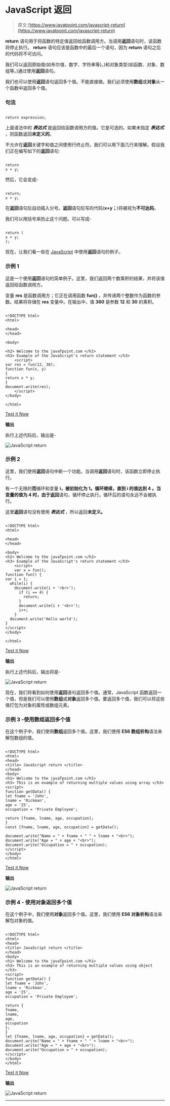 # JavaScript 返回

> 原文:[https://www.javatpoint.com/javascript-return](https://www.javatpoint.com/javascript-return)

**return** 语句用于将函数的特定值返回给函数调用方。当调用**返回**语句时，该函数将停止执行。 **return** 语句应该是函数中的最后一个语句，因为 **return** 语句之后的代码将不可访问。

我们可以返回原始值(如布尔值、数字、字符串等)。)和对象类型(如函数、对象、数组等。)通过使用**返回**语句。

我们也可以使用**返回**语句返回多个值。不能直接做。我们必须使用**数组**或**对象**从一个函数中返回多个值。

### 句法

```

return expression;

```

上面语法中的 ***表达式*** 是返回给函数调用方的值。它是可选的。如果未指定 ***表达式*** ，则函数返回**未定义的**。

不允许在**返回**关键字和值之间使用行终止符。我们可以用下面几行来理解。假设我们正在编写如下的**返回**语句:

```

return
x + y;

```

然后，它会变成-

```

return;
x + y;

```

在**返回**语句后自动插入分号。**返回**语句后写的代码(**x+y；**)将被视为**不可达码**。

我们可以用括号来防止这个问题。可以写成-

```

return (
x + y;
);

```

现在，让我们看一些在 [JavaScript](https://www.javatpoint.com/javascript-tutorial) 中使用**返回**语句的例子。

### 示例 1

这是一个使用**返回**语句的简单例子。这里，我们返回两个数乘积的结果，并将该值返回给函数调用方。

变量 **res** 是函数调用方；它正在调用函数 **fun()** ，并传递两个整数作为函数的参数。结果将存储在 **res** 变量中。在输出中，值 **360** 是参数 **12** 和 **30** 的乘积。

```

<!DOCTYPE html> 
<html> 

<head> 
</head> 

<body>

<h2> Welcome to the javaTpoint.com </h2>
<h3> Example of the JavaScript's return statement </h3>
	<script> 
var res = fun(12, 30);
function fun(x, y)
{
return x * y;
}
document.write(res);
	</script> 
</body> 

</html>

```

[Test it Now](https://www.javatpoint.com/oprweb/test.jsp?filename=javascript-return1)

**输出**

执行上述代码后，输出是-

![JavaScript return](img/443db352dd2742fad8693f592ae849b2.png)

### 示例 2

这里，我们使用**返回**语句中断一个功能。当调用**返回**语句时，该函数立即停止执行。

有一个无限的**而**循环和变量 **i，**被初始化为 1。循环继续，直到 **i** 的值达到 **4** 。当变量的值为 4 时，由于**返回**语句，循环停止执行。循环后的语句永远不会被执行。

这里**返回**语句没有使用 ***表达式*** ，所以返回**未定义。**

```

<!DOCTYPE html> 
<html> 

<head> 
</head> 

<body>
<h2> Welcome to the javaTpoint.com </h2>
<h3> Example of the JavaScript's return statement </h3>
	<script> 
	var x = fun();
function fun() {
var i = 1;
  while(i) { 
    document.write(i + '<br>');
      if (i == 4) {          
        return;
      }
      document.write(i + '<br>');
	  i++;
    }
  document.write('Hello world');
}
</script> 
</body> 

</html>

```

[Test it Now](https://www.javatpoint.com/oprweb/test.jsp?filename=javascript-return2)

**输出**

执行上述代码后，输出将是-

![JavaScript return](img/551a490e2be7ab4542898db97433ac0c.png)

现在，我们将看到如何使用**返回**语句返回多个值。通常，JavaScript 函数返回一个值，但是我们可以使用**数组**或**对象**返回多个值。要返回多个值，我们可以将这些值打包为对象的属性或数组元素。

### 示例 3 -使用数组返回多个值

在这个例子中，我们使用**数组**返回多个值。这里，我们使用 **ES6 数组析构**语法来解包数组的值。

```

<!DOCTYPE html>
<html>
<head>
<title> JavaScript return </title>
</head>
<body>
<h1> Welcome to the javaTpoint.com </h1>
<h3> This is an example of returning multiple values using array </h3>
<script>
function getData() {
let fname = 'John',
lname = 'Rickman',
age = '25',
occupation = 'Private Employee';

return [fname, lname, age, occupation];
}
const [fname, lname, age, occupation] = getData();

document.write("Name = " + fname + " " + lname + "<br>");
document.write("Age = " + age + "<br>");
document.write("Occupation = " + occupation);
</script>
</body>
</html>

```

[Test it Now](https://www.javatpoint.com/oprweb/test.jsp?filename=javascript-return3)

**输出**

![JavaScript return](img/45c3a7e14b5edb7a942d57f21c374efe.png)

### **示例 4 -** 使用**对象**返回多个值

在这个例子中，我们使用**对象**返回多个值。这里，我们使用 **ES6 对象析构**语法来解包对象的值。

```

<!DOCTYPE html>
<html>
<head>
<title> JavaScript return </title>
</head>
<body>
<h1> Welcome to the javaTpoint.com </h1>
<h3> This is an example of returning multiple values using object </h3>
<script>
function getData() {
let fname = 'John',
lname = 'Rickman',
age = '25',
occupation = 'Private Employee';

return {
fname,
lname,
age,
occupation
};
}
let {fname, lname, age, occupation} = getData();
document.write("Name = " + fname + " " + lname + "<br>");
document.write("Age = " + age + "<br>");
document.write("Occupation = " + occupation);
</script>
</body>
</html>

```

[Test it Now](https://www.javatpoint.com/oprweb/test.jsp?filename=javascript-return4)

**输出**

![JavaScript return](img/7704bcd959a3308bcc50fb1bcff5bae9.png)

* * *